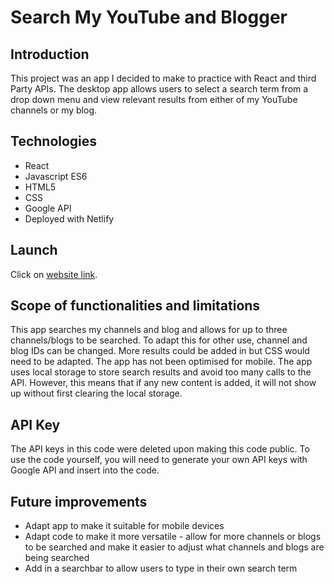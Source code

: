 # Search My YouTube and Blogger

## Introduction

This project was an app I decided to make to practice with React and third Party APIs. The desktop app allows users to select a search term from a drop down menu and view relevant results from either of my YouTube channels or my blog.

## Technologies

- React
- Javascript ES6
- HTML5
- CSS
- Google API
- Deployed with Netlify

## Launch

Click on [website link](https://jovial-brahmagupta-7a0be8.netlify.app/ "Search My Stuff").

## Scope of functionalities and limitations

This app searches my channels and blog and allows for up to three channels/blogs to be searched. To adapt this for other use, channel and blog IDs can be changed. More results could be added in but CSS would need to be adapted. The app has not been optimised for mobile. The app uses local storage to store search results and avoid too many calls to the API. However, this means that if any new content is added, it will not show up without first clearing the local storage.

## API Key

The API keys in this code were deleted upon making this code public. To use the code yourself, you will need to generate your own API keys with Google API and insert into the code.

## Future improvements

- Adapt app to make it suitable for mobile devices
- Adapt code to make it more versatile - allow for more channels or blogs to be searched and make it easier to adjust what channels and blogs are being searched
- Add in a searchbar to allow users to type in their own search term
